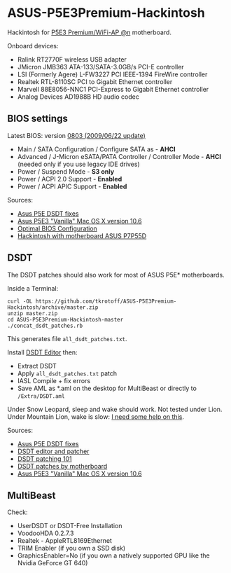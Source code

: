 # ASUS-P5E3Premium-Hackintosh

Hackintosh for [P5E3 Premium/WiFi-AP @n](http://www.asus.com/Motherboards/Intel_Socket_775/P5E3_PremiumWiFiAP_n/) motherboard.

Onboard devices:

- Ralink RT2770F wireless USB adapter
- JMicron JMB363 ATA-133/SATA-3.0GB/s PCI-E controller
- LSI (Formerly Agere) L-FW3227 PCI IEEE-1394 FireWire controller
- Realtek RTL-8110SC PCI to Gigabit Ethernet controller
- Marvell 88E8056-NNC1 PCI-Express to Gigabit Ethernet controller
- Analog Devices AD1988B HD audio codec

## BIOS settings

Latest BIOS: version [0803 (2009/06/22 update)](http://www.asus.com/Motherboards/Intel_Socket_775/P5E3_PremiumWiFiAP_n/#download)

- Main / SATA Configuration / Configure SATA as - **AHCI**
- Advanced / J-Micron eSATA/PATA Controller / Controller Mode - **AHCI** (needed only if you use legacy IDE drives)
- Power / Suspend Mode - **S3 only**
- Power / ACPI 2.0 Support - **Enabled**
- Power / ACPI APIC Support - **Enabled**

Sources:

- [Asus P5E DSDT fixes](http://www.insanelymac.com/forum/index.php?showtopic=199816)
- [Asus P5E3 "Vanilla" Mac OS X version 10.6](http://www.insanelymac.com/forum/index.php?showtopic=182580)
- [Optimal BIOS Configuration](http://lnx2mac.blogspot.com/2010/07/optimal-bios-configuration.html)
- [Hackintosh with motherboard ASUS P7P55D](http://flying-dog.blogspot.com/2011/04/hackintosh-part-2-build-and-install.html)

## DSDT

The DSDT patches should also work for most of ASUS P5E* motherboards.

Inside a Terminal:

```
curl -OL https://github.com/tkrotoff/ASUS-P5E3Premium-Hackintosh/archive/master.zip
unzip master.zip
cd ASUS-P5E3Premium-Hackintosh-master
./concat_dsdt_patches.rb
```

This generates file `all_dsdt_patches.txt`.

Install [DSDT Editor](http://www.insanelymac.com/forum/topic/223205-dsdt-editor-and-patcher/) then:

- Extract DSDT
- Apply `all_dsdt_patches.txt` patch
- IASL Compile + fix errors
- Save AML as *.aml on the desktop for MultiBeast or directly to `/Extra/DSDT.aml`

Under Snow Leopard, sleep and wake should work.
Not tested under Lion.
Under Mountain Lion, wake is slow: [I need some help on this](https://github.com/tkrotoff/ASUS-P5E3Premium-Hackintosh/issues/1).

Sources:

- [Asus P5E DSDT fixes](http://www.insanelymac.com/forum/index.php?showtopic=199816)
- [DSDT editor and patcher](http://www.insanelymac.com/forum/topic/223205-dsdt-editor-and-patcher/)
- [DSDT patching 101](http://olarila.com/forum/viewtopic.php?f=19&t=634)
- [DSDT patches by motherboard](http://olarila.com/forum/packs.php)
- [Asus P5E3 "Vanilla" Mac OS X version 10.6](http://www.insanelymac.com/forum/topic/182580-asus-p5e3-vanilla-mac-os-x-version-106/)

## MultiBeast

Check:

- UserDSDT or DSDT-Free Installation
- VoodooHDA 0.2.7.3
- Realtek - AppleRTL8169Ethernet
- TRIM Enabler (if you own a SSD disk)
- GraphicsEnabler=No (if you own a natively supported GPU like the Nvidia GeForce GT 640)
